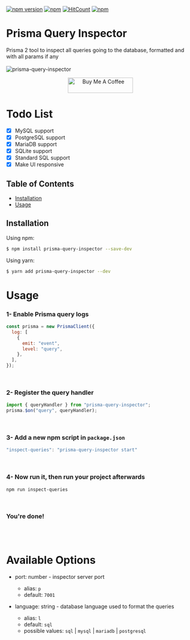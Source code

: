 [![npm version](https://badge.fury.io/js/prisma-query-inspector.svg)](https://badge.fury.io/js/prisma-query-inspector)
[![npm](https://img.shields.io/npm/dt/prisma-query-inspector.svg)](https://www.npmjs.com/package/prisma-query-inspector)
[![HitCount](https://hits.dwyl.com/omar-dulaimi/prisma-query-inspector.svg?style=flat)](http://hits.dwyl.com/omar-dulaimi/prisma-query-inspector)
[![npm](https://img.shields.io/npm/l/prisma-query-inspector.svg)](LICENSE)

# Prisma Query Inspector

Prisma 2 tool to inspect all queries going to the database, formatted and with all params if any
<br />
<br />
![prisma-query-inspector](https://user-images.githubusercontent.com/11743389/158146058-ce4f103c-4a27-470d-82f6-d8d94f9a5133.png)

<p align="center">
  <a href="https://www.buymeacoffee.com/omardulaimi">
    <img src="https://cdn.buymeacoffee.com/buttons/default-black.png" alt="Buy Me A Coffee" height="41" width="174">
  </a>
</p>

# Todo List

- [x] MySQL support
- [x] PostgreSQL support
- [x] MariaDB support
- [x] SQLite support
- [x] Standard SQL support
- [x] Make UI responsive

## Table of Contents

- [Installation](#installing)
- [Usage](#usage)

## Installation

Using npm:

```bash
$ npm install prisma-query-inspector --save-dev
```

Using yarn:

```bash
$ yarn add prisma-query-inspector --dev
```

# Usage

### 1- Enable Prisma query logs

```js
const prisma = new PrismaClient({
  log: [
    {
      emit: "event",
      level: "query",
    },
  ],
});
```
<br>

### 2- Register the query handler

```js
import { queryHandler } from "prisma-query-inspector";
prisma.$on("query", queryHandler);
```
<br>

### 3- Add a new npm script in `package.json`

```js
"inspect-queries": "prisma-query-inspector start"
```

<br>

### 4- Now run it, then run your project afterwards

```bash
npm run inspect-queries
```

<br>

### You're done!

<br>
<br>

# Available Options

- port: number - inspector server port

  - alias: `p`
  - default: `7001`

- language: string - database language used to format the queries
  - alias: `l`
  - default: `sql`
  - possible values: `sql` | `mysql` | `mariadb` | `postgresql`
